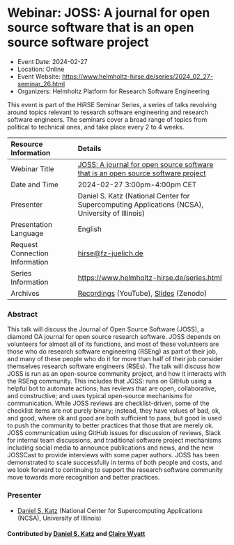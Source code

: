# Webinar: JOSS: A journal for open source software that is an open source software project

- Event Date: 2024-02-27
- Location: Online
- Event Website: <https://www.helmholtz-hirse.de/series/2024_02_27-seminar_26.html>
- Organizers: Helmholtz Platform for Research Software Engineering

This event is part of the HiRSE Seminar Series, a series of talks revolving around topics relevant to research software engineering and research software engineers. The seminars cover a broad range of topics from political to technical ones, and take place every 2 to 4 weeks.

Resource Information | Details
:--- | :---			   
Webinar Title | [JOSS: A journal for open source software that is an open source software project](https://www.helmholtz-hirse.de/series/2024_02_27-seminar_26.html)
Date and Time | 2024-02-27 3:00pm-4:00pm CET
Presenter | Daniel S. Katz (National Center for Supercomputing Applications (NCSA), University of Illinois)
Presentation Language | English
Request Connection Information | [hirse@fz-juelich.de](mailto:hirse@fz-juelich.de)
Series Information | <https://www.helmholtz-hirse.de/series.html>
Archives | [Recordings](https://www.youtube.com/@Helmholtz_Platform_for_RSE) (YouTube), [Slides](https://zenodo.org/communities/hirse/) (Zenodo)

### Abstract

This talk will discuss the Journal of Open Source Software (JOSS), a diamond OA journal for open source research software. JOSS depends on volunteers for almost all of its functions, and most of these volunteers are those who do research software engineering (RSEng) as part of their job, and many of these people who do it for more than half of their job consider themselves research software engineers (RSEs). The talk will discuss how JOSS is run as an open-source community project, and how it interacts with the RSEng community. This includes that JOSS: runs on GitHub using a helpful bot to automate actions; has reviews that are open, collaborative, and constructive; and uses typical open-source mechanisms for communication. While JOSS reviews are checklist-driven, some of the checklist items are not purely binary; instead, they have values of bad, ok, and good, where ok and good are both sufficient to pass, but good is used to push the community to better practices that those that are merely ok. JOSS communication using GitHub issues for discussion of reviews, Slack for internal team discussions, and traditional software project mechanisms including social media to announce publications and news, and the new JOSSCast to provide interviews with some paper authors. JOSS has been demonstrated to scale successfully in terms of both people and costs, and we look forward to continuing to support the research software community move towards more recognition and better practices.

### Presenter

- [Daniel S. Katz](https://danielskatz.org) (National Center for Supercomputing Applications (NCSA), University of Illinois)

#### Contributed by [Daniel S. Katz](https://github.com/danielskatz) and [Claire Wyatt](https://github.com/ClaireWyatt)

<!---
Publish: yes
Topics: software publishing and citation, research software engineers, online learning
--->
